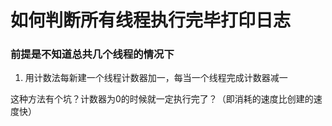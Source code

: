 # 如何判断所有线程执行完毕打印日志

### 前提是不知道总共几个线程的情况下

1. 用计数法每新建一个线程计数器加一，每当一个线程完成计数器减一

这种方法有个坑？计数器为0的时候就一定执行完了？（即消耗的速度比创建的速度快）

